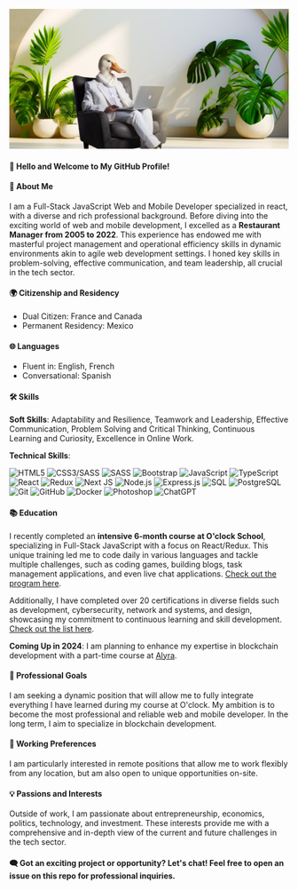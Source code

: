 ![Bannière](https://github.com/yannick-leguennec/yannick-leguennec/blob/main/banner_github.jpg)


#### 👋 Hello and Welcome to My GitHub Profile!

#### 🌟 About Me
I am a Full-Stack JavaScript Web and Mobile Developer specialized in react, with a diverse and rich professional background. Before diving into the exciting world of web and mobile development, I excelled as a **Restaurant Manager from 2005 to 2022**. This experience has endowed me with masterful project management and operational efficiency skills in dynamic environments akin to agile web development settings. I honed key skills in problem-solving, effective communication, and team leadership, all crucial in the tech sector.


#### 🌍 Citizenship and Residency
- Dual Citizen: France and Canada
- Permanent Residency: Mexico


#### 🌐 Languages
- Fluent in: English, French
- Conversational: Spanish


#### 🛠 Skills
 **Soft Skills**: Adaptability and Resilience, Teamwork and Leadership, Effective Communication, Problem Solving and Critical Thinking, Continuous Learning and Curiosity, Excellence in Online Work.
 
 **Technical Skills**:
  
  ![HTML5](https://img.shields.io/badge/-HTML5-black?style=flat-square&logo=html5)
  ![CSS3/SASS](https://img.shields.io/badge/-CSS3-black?style=flat-square&logo=css3)
  ![SASS](https://img.shields.io/badge/-SASS-black?style=flat-square&logo=sass&logoColor=white)
  ![Bootstrap](https://img.shields.io/badge/-Bootstrap-black?style=flat-square&logo=bootstrap&logoColor=white)
  ![JavaScript](https://img.shields.io/badge/-JavaScript-black?style=flat-square&logo=javascript)
  ![TypeScript](https://img.shields.io/badge/-TypeScript-black?style=flat-square&logo=typescript)
  ![React](https://img.shields.io/badge/-React-black?style=flat-square&logo=react)
  ![Redux](https://img.shields.io/badge/-Redux-black?style=flat-square&logo=redux)
  ![Next JS](https://img.shields.io/badge/-Next.js-black?style=flat-square&logo=next.js&logoColor=white)
  ![Node.js](https://img.shields.io/badge/-Node.js-black?style=flat-square&logo=node.js)
  ![Express.js](https://img.shields.io/badge/-Express.js-black?style=flat-square&logo=express)
  ![SQL](https://img.shields.io/badge/-SQL-black?style=flat-square&logo=mysql)
  ![PostgreSQL](https://img.shields.io/badge/-PostgreSQL-black?style=flat-square&logo=postgresql)
  ![Git](https://img.shields.io/badge/-Git-black?style=flat-square&logo=git)
  ![GitHub](https://img.shields.io/badge/-GitHub-black?style=flat-square&logo=github)
  ![Docker](https://img.shields.io/badge/-Docker-black?style=flat-square&logo=docker&logoColor=white)
  ![Photoshop](https://img.shields.io/badge/-Photoshop-black?style=flat-square&logo=adobephotoshop)
  ![ChatGPT](https://img.shields.io/badge/-ChatGPT-black?style=flat-square&logo=openai&logoColor=white)




#### 📚 Education
I recently completed an **intensive 6-month course at O'clock School**, specializing in Full-Stack JavaScript with a focus on React/Redux. This unique training led me to code daily in various languages and tackle multiple challenges, such as coding games, building blogs, task management applications, and even live chat applications. [Check out the program here](https://oclock.io/formations/developpeur-web-fullstack-javascript).

Additionally, I have completed over 20 certifications in diverse fields such as development, cybersecurity, network and systems, and design, showcasing my commitment to continuous learning and skill development. [Check out the list here](https://github.com/yannick-leguennec/yannick-leguennec/blob/main/list_certificates.md).

**Coming Up in 2024**: I am planning to enhance my expertise in blockchain development with a part-time course at [Alyra](https://www.alyra.fr/formations/decouvrir-la-formation-developpeur-blockchain-alyra).

#### 🚀 Professional Goals
I am seeking a dynamic position that will allow me to fully integrate everything I have learned during my course at O'clock. My ambition is to become the most professional and reliable web and mobile developer. In the long term, I aim to specialize in blockchain development.

#### 💼 Working Preferences
I am particularly interested in remote positions that allow me to work flexibly from any location, but am also open to unique opportunities on-site.

#### 💡 Passions and Interests
Outside of work, I am passionate about entrepreneurship, economics, politics, technology, and investment. These interests provide me with a comprehensive and in-depth view of the current and future challenges in the tech sector.

#### 🗨️ Got an exciting project or opportunity? Let's chat! Feel free to open an issue on this repo for professional inquiries.


[comment]: <> (🗨️ For professional inquiries, feel free to open an issue on this repository.)
